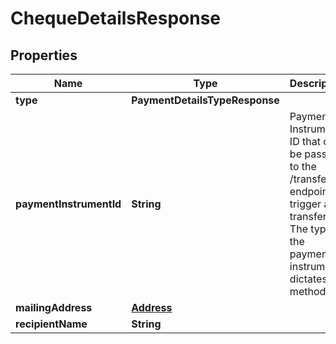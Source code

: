 

# ChequeDetailsResponse


## Properties

| Name | Type | Description | Notes |
|------------ | ------------- | ------------- | -------------|
|**type** | **PaymentDetailsTypeResponse** |  |  |
|**paymentInstrumentId** | **String** | Payment Instrument ID that can be passed to the /transfers endpoint to trigger a transfer. The type of the payment instrument dictates the method.  |  |
|**mailingAddress** | [**Address**](Address.md) |  |  |
|**recipientName** | **String** |  |  |



